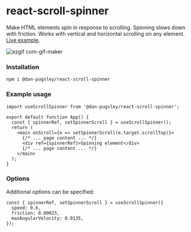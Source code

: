 # react-scroll-spinner

Make HTML elements spin in response to scrolling. Spinning slows down with friction. Works with vertical and horizontal scrolling on any element. [Live example](https://pugs.ly/).

![ezgif com-gif-maker](https://user-images.githubusercontent.com/14273589/207964523-d8586dd9-7495-4028-97df-d0076b51a236.gif)

### Installation
```
npm i @dan-pugsley/react-scroll-spinner
```

### Example usage
```JSX
import useScrollSpinner from '@dan-pugsley/react-scroll-spinner';

export default function App() {
  const { spinnerRef, setSpinnerScroll } = useScrollSpinner();
  return (
    <main onScroll={e => setSpinnerScroll(e.target.scrollTop)}>
      {/* ... page content ... */}
      <div ref={spinnerRef}>Spinning element</div>
      {/* ... page content ... */}
    </main>
  );
}
```

### Options
Additional options can be specified:
```JSX
const { spinnerRef, setSpinnerScroll } = useScrollSpinner({
  speed: 0.6,
  friction: 0.00023,
  maxAngularVelocity: 0.0135,
});
```
